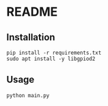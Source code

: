 # README

## Installation

```shell
pip install -r requirements.txt
sudo apt install -y libgpiod2
```

## Usage

```shell
python main.py
```
